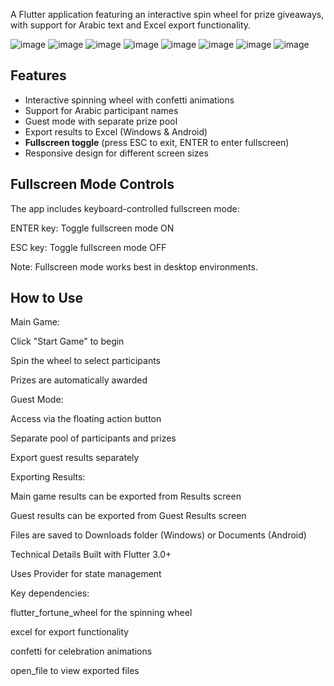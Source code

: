 A Flutter application featuring an interactive spin wheel for prize giveaways, with support for Arabic text and Excel export functionality.

![image](https://github.com/user-attachments/assets/a2ba08c1-8487-45fa-8228-0d9856384b51)
![image](https://github.com/user-attachments/assets/01c949f0-27e5-412a-99b3-f56d1dcf3cbc)
![image](https://github.com/user-attachments/assets/564d04d1-b7d8-49a9-a07c-820e4c38837c)
![image](https://github.com/user-attachments/assets/ac201ef8-6957-4731-869e-c4e83100f191)
![image](https://github.com/user-attachments/assets/b4bcdf91-74f0-4d6c-9346-87e1753dd350)
![image](https://github.com/user-attachments/assets/fabcbe60-8a61-4c58-afa5-a721e2bec763)
![image](https://github.com/user-attachments/assets/d55d4bf9-11df-43ea-9b16-1ca1e78ecb62)
![image](https://github.com/user-attachments/assets/04bb09f2-8802-4583-8430-b8c2ca13fd93)



## Features

- Interactive spinning wheel with confetti animations
- Support for Arabic participant names
- Guest mode with separate prize pool
- Export results to Excel (Windows & Android)
- **Fullscreen toggle** (press ESC to exit, ENTER to enter fullscreen)
- Responsive design for different screen sizes

## Fullscreen Mode Controls
The app includes keyboard-controlled fullscreen mode:

ENTER key: Toggle fullscreen mode ON

ESC key: Toggle fullscreen mode OFF

Note: Fullscreen mode works best in desktop environments.

## How to Use
Main Game:

Click "Start Game" to begin

Spin the wheel to select participants

Prizes are automatically awarded

Guest Mode:

Access via the floating action button

Separate pool of participants and prizes

Export guest results separately

Exporting Results:

Main game results can be exported from Results screen

Guest results can be exported from Guest Results screen

Files are saved to Downloads folder (Windows) or Documents (Android)

Technical Details
Built with Flutter 3.0+

Uses Provider for state management

Key dependencies:

flutter_fortune_wheel for the spinning wheel

excel for export functionality

confetti for celebration animations

open_file to view exported files
